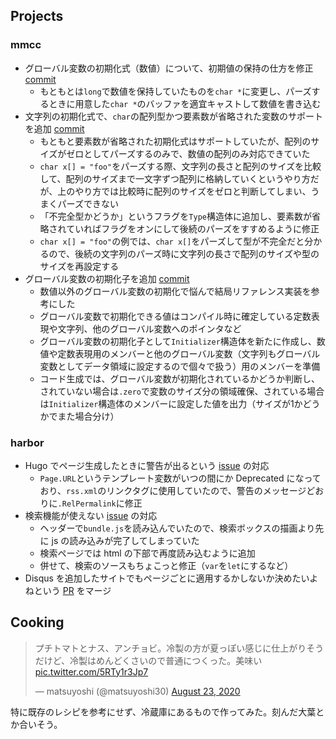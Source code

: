 ## Projects

### mmcc

- グローバル変数の初期化式（数値）について、初期値の保持の仕方を修正 [commit](https://github.com/matsuyoshi30/mmcc/commit/0307cd20e5edc14f52fcd4c1daa7d07db9387290)
  - もともとは`long`で数値を保持していたものを`char *`に変更し、パーズするときに用意した`char *`のバッファを適宜キャストして数値を書き込む
- 文字列の初期化式で、`char`の配列型かつ要素数が省略された変数のサポートを追加 [commit](https://github.com/matsuyoshi30/mmcc/commit/cea625adb821c5c6cc1b3fc1285e3160ac227cda)
  - もともと要素数が省略された初期化式はサポートしていたが、配列のサイズがゼロとしてパーズするのみで、数値の配列のみ対応できていた
  - `char x[] = "foo"`をパーズする際、文字列の長さと配列のサイズを比較して、配列のサイズまで一文字ずつ配列に格納していくというやり方だが、上のやり方では比較時に配列のサイズをゼロと判断してしまい、うまくパーズできない
  - 「不完全型かどうか」というフラグを`Type`構造体に追加し、要素数が省略されていればフラグをオンにして後続のパーズをすすめるように修正
  - `char x[] = "foo"`の例では、`char x[]`をパーズして型が不完全だと分かるので、後続の文字列のパーズ時に文字列の長さで配列のサイズや型のサイズを再設定する
- グローバル変数の初期化子を追加 [commit](https://github.com/matsuyoshi30/mmcc/commit/2a21db2f972febbf591ace28595e09fafa1e1bb4)
  - 数値以外のグローバル変数の初期化で悩んで結局リファレンス実装を参考にした
  - グローバル変数で初期化できる値はコンパイル時に確定している定数表現や文字列、他のグローバル変数へのポインタなど
  - グローバル変数の初期化子として`Initializer`構造体を新たに作成し、数値や定数表現用のメンバーと他のグローバル変数（文字列もグローバル変数としてデータ領域に設定するので個々で扱う）用のメンバーを準備
  - コード生成では、グローバル変数が初期化されているかどうか判断し、されていない場合は`.zero`で変数のサイズ分の領域確保、されている場合は`Initializer`構造体のメンバーに設定した値を出力（サイズが1かどうかでまた場合分け）

### harbor

- Hugo でページ生成したときに警告が出るという [issue](https://github.com/matsuyoshi30/harbor/issues/41) の対応
  - `Page.URL`というテンプレート変数がいつの間にか Deprecated になっており、`rss.xml`のリンクタグに使用していたので、警告のメッセージどおりに`.RelPermalink`に修正
- 検索機能が使えない [issue](https://github.com/matsuyoshi30/harbor/issues/40) の対応
  - ヘッダーで`bundle.js`を読み込んでいたので、検索ボックスの描画より先に js の読み込みが完了してしまっていた
  - 検索ページでは html の下部で再度読み込むように追加
  - 併せて、検索のソースもちょこっと修正（`var`を`let`にするなど）
- Disqus を追加したサイトでもページごとに適用するかしないか決めたいよねという [PR](https://github.com/matsuyoshi30/harbor/pull/46) をマージ

## Cooking

<blockquote class="twitter-tweet"><p lang="ja" dir="ltr">プチトマトとナス、アンチョビ。冷製の方が夏っぽい感じに仕上がりそうだけど、冷製はめんどくさいので普通につくった。美味い <a href="https://t.co/5RTy1r3Jp7">pic.twitter.com/5RTy1r3Jp7</a></p>&mdash; matsuyoshi (@matsuyoshi30) <a href="https://twitter.com/matsuyoshi30/status/1297514567690412032?ref_src=twsrc%5Etfw">August 23, 2020</a></blockquote> <script async src="https://platform.twitter.com/widgets.js" charset="utf-8"></script>

特に既存のレシピを参考にせず、冷蔵庫にあるもので作ってみた。刻んだ大葉とか合いそう。

